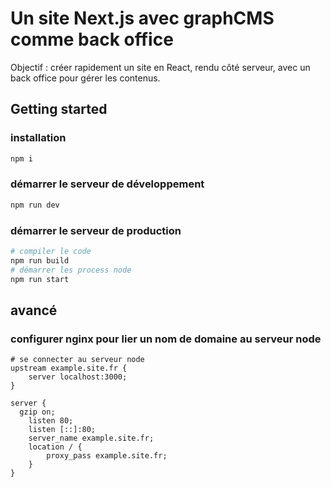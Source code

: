 # Un site Next.js avec graphCMS comme back office

Objectif : créer rapidement un site en React, rendu côté serveur, avec un back office pour gérer les contenus.

## Getting started

### installation

```sh
npm i
```

### démarrer le serveur de développement

```sh
npm run dev
```

### démarrer le serveur de production

```sh
# compiler le code
npm run build
# démarrer les process node
npm run start
```

## avancé

### configurer nginx pour lier un nom de domaine au serveur node

```
# se connecter au serveur node
upstream example.site.fr {
    server localhost:3000;
}

server {
  gzip on;
	listen 80;
	listen [::]:80;
	server_name example.site.fr;
	location / {
		proxy_pass example.site.fr;
	}
}
```
